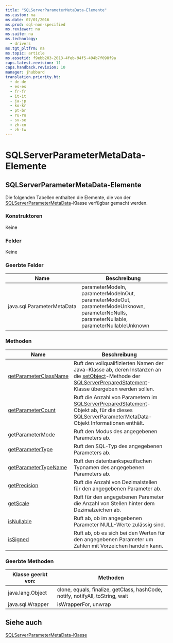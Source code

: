 ```yaml
---
title: "SQLServerParameterMetaData-Elemente"
ms.custom: na
ms.date: 07/01/2016
ms.prod: sql-non-specified
ms.reviewer: na
ms.suite: na
ms.technology: 
  - drivers
ms.tgt_pltfrm: na
ms.topic: article
ms.assetid: f9ebb203-2013-4feb-94f5-494b7f098f9a
caps.latest.revision: 11
caps.handback.revision: 10
manager: jhubbard
translation.priority.ht: 
  - de-de
  - es-es
  - fr-fr
  - it-it
  - ja-jp
  - ko-kr
  - pt-br
  - ru-ru
  - sv-se
  - zh-cn
  - zh-tw
---
```

# SQLServerParameterMetaData-Elemente
    
## SQLServerParameterMetaData\-Elemente  
 Die folgenden Tabellen enthalten die Elemente, die von der [SQLServerParameterMetaData](../content/SQLServerParameterMetaData-Class.md)\-Klasse verfügbar gemacht werden.  
  
### Konstruktoren  
 Keine  
  
### Felder  
 Keine  
  
### Geerbte Felder  
  
|Name|Beschreibung|  
|----------|------------------|  
|java.sql.ParameterMetaData|parameterModeIn, parameterModeInOut, parameterModeOut, parameterModeUnknown, parameterNoNulls, parameterNullable, parameterNullableUnknown|  
  
### Methoden  
  
|Name|Beschreibung|  
|----------|------------------|  
|[getParameterClassName](../content/getParameterClassName-Method--SQLServerParameterMetaData-.md)|Ruft den vollqualifizierten Namen der Java\-Klasse ab, deren Instanzen an die [setObject](../content/setObject-Method--SQLServerPreparedStatement-.md)\-Methode der [SQLServerPreparedStatement](../content/SQLServerPreparedStatement-Class.md)\-Klasse übergeben werden sollen.|  
|[getParameterCount](../content/getParameterCount-Method--SQLServerParameterMetaData-.md)|Ruft die Anzahl von Parametern im [SQLServerPreparedStatement](../content/SQLServerPreparedStatement-Class.md)\-Objekt ab, für die dieses [SQLServerParameterMetaData](../content/SQLServerParameterMetaData-Class.md)\-Objekt Informationen enthält.|  
|[getParameterMode](../content/getParameterMode-Method--SQLServerParameterMetaData-.md)|Ruft den Modus des angegebenen Parameters ab.|  
|[getParameterType](../content/getParameterType-Method--SQLServerParameterMetaData-.md)|Ruft den SQL\-Typ des angegebenen Parameters ab.|  
|[getParameterTypeName](../content/getParameterTypeName-Method--SQLServerParameterMetaData-.md)|Ruft den datenbankspezifischen Typnamen des angegebenen Parameters ab.|  
|[getPrecision](../content/getPrecision-Method--SQLServerParameterMetaData-.md)|Ruft die Anzahl von Dezimalstellen für den angegebenen Parameter ab.|  
|[getScale](../content/getScale-Method--SQLServerParameterMetaData-.md)|Ruft für den angegebenen Parameter die Anzahl von Stellen hinter dem Dezimalzeichen ab.|  
|[isNullable](../content/isNullable-Method--SQLServerParameterMetaData-.md)|Ruft ab, ob im angegebenen Parameter NULL\-Werte zulässig sind.|  
|[isSigned](../content/isSigned-Method--SQLServerParameterMetaData-.md)|Ruft ab, ob es sich bei den Werten für den angegebenen Parameter um Zahlen mit Vorzeichen handeln kann.|  
  
### Geerbte Methoden  
  
|Klasse geerbt von:|Methoden|  
|------------------------|--------------|  
|java.lang.Object|clone, equals, finalize, getClass, hashCode, notify, notifyAll, toString, wait|  
|java.sql.Wrapper|isWrapperFor, unwrap|  
  
## Siehe auch  
 [SQLServerParameterMetaData-Klasse](../content/SQLServerParameterMetaData-Class.md)  
  
  